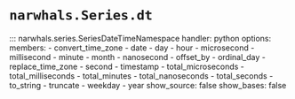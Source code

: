 # `narwhals.Series.dt`

::: narwhals.series.SeriesDateTimeNamespace
    handler: python
    options:
      members:
        - convert_time_zone
        - date
        - day
        - hour
        - microsecond
        - millisecond
        - minute
        - month
        - nanosecond
        - offset_by
        - ordinal_day
        - replace_time_zone
        - second
        - timestamp
        - total_microseconds
        - total_milliseconds
        - total_minutes
        - total_nanoseconds
        - total_seconds
        - to_string
        - truncate
        - weekday
        - year
      show_source: false
      show_bases: false
